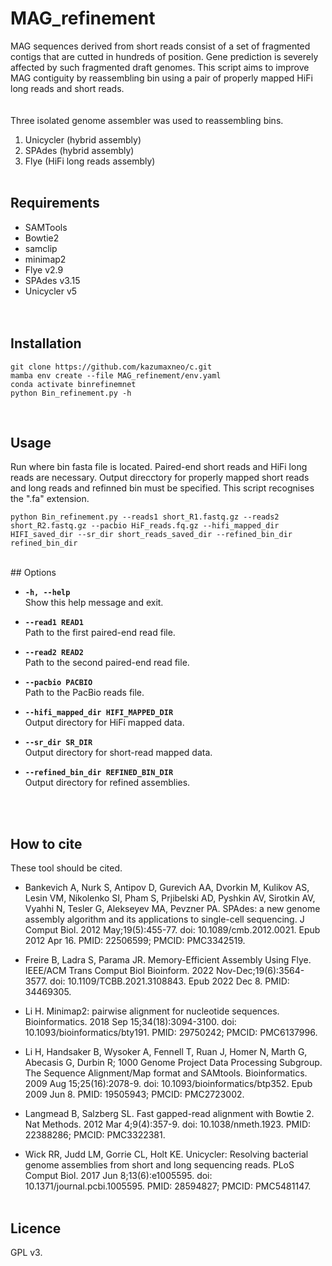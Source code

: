 # MAG_refinement
  
MAG sequences derived from short reads consist of a set of fragmented contigs that are cutted in hundreds of position. Gene prediction is severely affected by such fragmented draft genomes. This script aims to improve MAG contiguity by reassembling bin using a pair of properly mapped HiFi long reads and short reads. <br><br>  
Three isolated genome assembler was used to reassembling bins.
1. Unicycler (hybrid assembly)
2. SPAdes (hybrid assembly)
3. Flye (HiFi long reads assembly)
<br><br>
## Requirements  
- SAMTools
- Bowtie2 
- samclip
- minimap2
- Flye v2.9
- SPAdes v3.15
- Unicycler v5  
<br><br>
## Installation  

```
git clone https://github.com/kazumaxneo/c.git
mamba env create --file MAG_refinement/env.yaml
conda activate binrefinemnet
python Bin_refinement.py -h
```
<br>
  
## Usage  
Run where bin fasta file is located. Paired-end short reads and HiFi long reads are necessary. Output direcctory for properly mapped short reads and long reads and refinned bin must be specified. This script recognises the ".fa" extension.
```
python Bin_refinement.py --reads1 short_R1.fastq.gz --reads2 short_R2.fastq.gz --pacbio HiF_reads.fq.gz --hifi_mapped_dir HIFI_saved_dir --sr_dir short_reads_saved_dir --refined_bin_dir refined_bin_dir
```

<br>
## Options

- **`-h, --help`**  
  Show this help message and exit.

- **`--read1 READ1`**  
  Path to the first paired-end read file.

- **`--read2 READ2`**  
  Path to the second paired-end read file.

- **`--pacbio PACBIO`**  
  Path to the PacBio reads file.

- **`--hifi_mapped_dir HIFI_MAPPED_DIR`**  
  Output directory for HiFi mapped data.

- **`--sr_dir SR_DIR`**  
  Output directory for short-read mapped data.

- **`--refined_bin_dir REFINED_BIN_DIR`**  
  Output directory for refined assemblies.  

<br><br>
## How to cite  
These tool should be cited.<br> 
- Bankevich A, Nurk S, Antipov D, Gurevich AA, Dvorkin M, Kulikov AS, Lesin VM, Nikolenko SI, Pham S, Prjibelski AD, Pyshkin AV, Sirotkin AV, Vyahhi N, Tesler G, Alekseyev MA, Pevzner PA. SPAdes: a new genome assembly algorithm and its applications to single-cell sequencing. J Comput Biol. 2012 May;19(5):455-77. doi: 10.1089/cmb.2012.0021. Epub 2012 Apr 16. PMID: 22506599; PMCID: PMC3342519.  

- Freire B, Ladra S, Parama JR. Memory-Efficient Assembly Using Flye. IEEE/ACM Trans Comput Biol Bioinform. 2022 Nov-Dec;19(6):3564-3577. doi: 10.1109/TCBB.2021.3108843. Epub 2022 Dec 8. PMID: 34469305.  

- Li H. Minimap2: pairwise alignment for nucleotide sequences. Bioinformatics. 2018 Sep 15;34(18):3094-3100. doi: 10.1093/bioinformatics/bty191. PMID: 29750242; PMCID: PMC6137996.  

- Li H, Handsaker B, Wysoker A, Fennell T, Ruan J, Homer N, Marth G, Abecasis G, Durbin R; 1000 Genome Project Data Processing Subgroup. The Sequence Alignment/Map format and SAMtools. Bioinformatics. 2009 Aug 15;25(16):2078-9. doi: 10.1093/bioinformatics/btp352. Epub 2009 Jun 8. PMID: 19505943; PMCID: PMC2723002.  

- Langmead B, Salzberg SL. Fast gapped-read alignment with Bowtie 2. Nat Methods. 2012 Mar 4;9(4):357-9. doi: 10.1038/nmeth.1923. PMID: 22388286; PMCID: PMC3322381.  

- Wick RR, Judd LM, Gorrie CL, Holt KE. Unicycler: Resolving bacterial genome assemblies from short and long sequencing reads. PLoS Comput Biol. 2017 Jun 8;13(6):e1005595. doi: 10.1371/journal.pcbi.1005595. PMID: 28594827; PMCID: PMC5481147.
<br><br>

## Licence ##

GPL v3.
